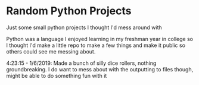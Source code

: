 # Random Python Projects
Just some small python projects I thought I'd mess around with

Python was a language I enjoyed learning in my freshman year in college so I thought I'd make a little repo to make a few things and make it public so others could see me messing about.

4:23:15 - 1/6/2019: Made a bunch of silly dice rollers, nothing groundbreaking. I do want to mess about with the outputting to files though, might be able to do something fun with it
